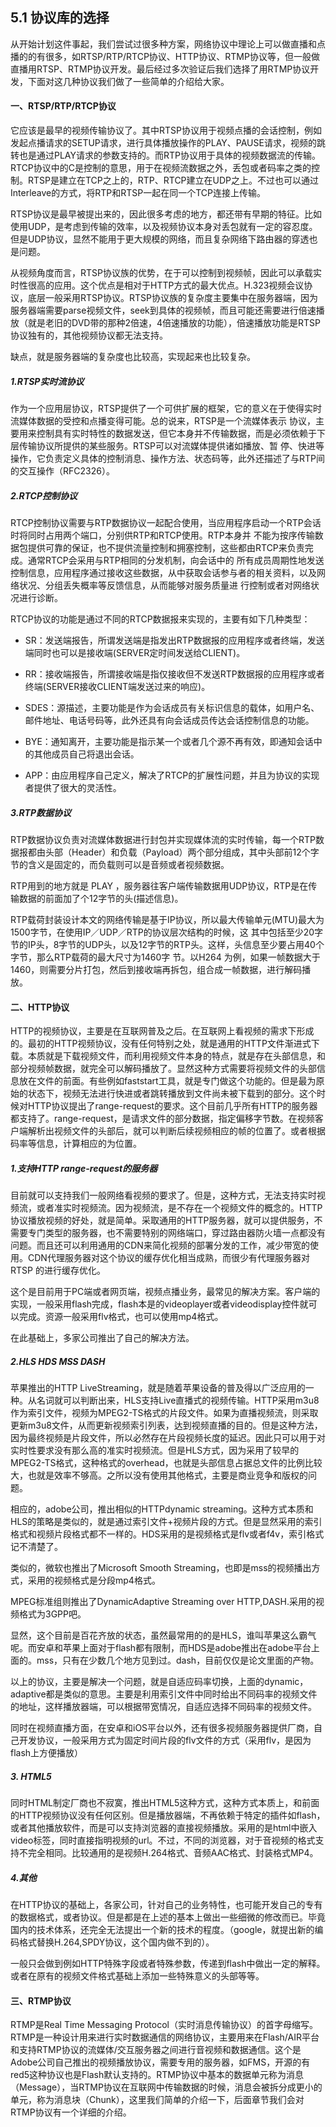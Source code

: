 ## 5.1 协议库的选择

从开始计划这件事起，我们尝试过很多种方案，网络协议中理论上可以做直播和点播的的有很多，如RTSP/RTP/RTCP协议、HTTP协议、RTMP协议等，但一般做直播用RTSP、RTMP协议开发。最后经过多次验证后我们选择了用RTMP协议开发，下面对这几种协议我们做了一些简单的介绍给大家。

#### 一、RTSP/RTP/RTCP协议

它应该是最早的视频传输协议了。其中RTSP协议用于视频点播的会话控制，例如发起点播请求的SETUP请求，进行具体播放操作的PLAY、PAUSE请求，视频的跳转也是通过PLAY请求的参数支持的。而RTP协议用于具体的视频数据流的传输。RTCP协议中的C是控制的意思，用于在视频流数据之外，丢包或者码率之类的控制。RTSP是建立在TCP之上的，RTP、RTCP建立在UDP之上。不过也可以通过Interleave的方式，将RTP和RTSP一起在同一个TCP连接上传输。

RTSP协议是最早被提出来的，因此很多考虑的地方，都还带有早期的特征。比如使用UDP，是考虑到传输的效率，以及视频协议本身对丢包就有一定的容忍度。但是UDP协议，显然不能用于更大规模的网络，而且复杂网络下路由器的穿透也是问题。

从视频角度而言，RTSP协议族的优势，在于可以控制到视频帧，因此可以承载实时性很高的应用。这个优点是相对于HTTP方式的最大优点。H.323视频会议协议，底层一般采用RTSP协议。RTSP协议族的复杂度主要集中在服务器端，因为服务器端需要parse视频文件，seek到具体的视频帧，而且可能还需要进行倍速播放（就是老旧的DVD带的那种2倍速，4倍速播放的功能），倍速播放功能是RTSP协议独有的，其他视频协议都无法支持。

缺点，就是服务器端的复杂度也比较高，实现起来也比较复杂。

##### 1.RTSP实时流协议

作为一个应用层协议，RTSP提供了一个可供扩展的框架，它的意义在于使得实时流媒体数据的受控和点播变得可能。总的说来，RTSP是一个流媒体表示 协议，主要用来控制具有实时特性的数据发送，但它本身并不传输数据，而是必须依赖于下层传输协议所提供的某些服务。RTSP可以对流媒体提供诸如播放、暂 停、快进等操作，它负责定义具体的控制消息、操作方法、状态码等，此外还描述了与RTP间的交互操作（RFC2326）。

##### 2.RTCP控制协议

RTCP控制协议需要与RTP数据协议一起配合使用，当应用程序启动一个RTP会话时将同时占用两个端口，分别供RTP和RTCP使用。RTP本身并 不能为按序传输数据包提供可靠的保证，也不提供流量控制和拥塞控制，这些都由RTCP来负责完成。通常RTCP会采用与RTP相同的分发机制，向会话中的 所有成员周期性地发送控制信息，应用程序通过接收这些数据，从中获取会话参与者的相关资料，以及网络状况、分组丢失概率等反馈信息，从而能够对服务质量进 行控制或者对网络状况进行诊断。

RTCP协议的功能是通过不同的RTCP数据报来实现的，主要有如下几种类型：

* SR：发送端报告，所谓发送端是指发出RTP数据报的应用程序或者终端，发送端同时也可以是接收端\(SERVER定时间发送给CLIENT\)。

* RR：接收端报告，所谓接收端是指仅接收但不发送RTP数据报的应用程序或者终端\(SERVER接收CLIENT端发送过来的响应\)。

* SDES：源描述，主要功能是作为会话成员有关标识信息的载体，如用户名、邮件地址、电话号码等，此外还具有向会话成员传达会话控制信息的功能。

* BYE：通知离开，主要功能是指示某一个或者几个源不再有效，即通知会话中的其他成员自己将退出会话。

* APP：由应用程序自己定义，解决了RTCP的扩展性问题，并且为协议的实现者提供了很大的灵活性。

##### 3.RTP数据协议

RTP数据协议负责对流媒体数据进行封包并实现媒体流的实时传输，每一个RTP数据报都由头部（Header）和负载（Payload）两个部分组成，其中头部前12个字节的含义是固定的，而负载则可以是音频或者视频数据。

RTP用到的地方就是 PLAY ，服务器往客户端传输数据用UDP协议，RTP是在传输数据的前面加了个12字节的头\(描述信息\)。

RTP载荷封装设计本文的网络传输是基于IP协议，所以最大传输单元\(MTU\)最大为1500字节，在使用IP／UDP／RTP的协议层次结构的时候，这 其中包括至少20字节的IP头，8字节的UDP头，以及12字节的RTP头。这样，头信息至少要占用40个字节，那么RTP载荷的最大尺寸为1460字 节。以H264 为例，如果一帧数据大于1460，则需要分片打包，然后到接收端再拆包，组合成一帧数据，进行解码播放。

#### 二、HTTP协议

HTTP的视频协议，主要是在互联网普及之后。在互联网上看视频的需求下形成的。最初的HTTP视频协议，没有任何特别之处，就是通用的HTTP文件渐进式下载。本质就是下载视频文件，而利用视频文件本身的特点，就是存在头部信息，和部分视频帧数据，就完全可以解码播放了。显然这种方式需要将视频文件的头部信息放在文件的前面。有些例如faststart工具，就是专门做这个功能的。但是最为原始的状态下，视频无法进行快进或者跳转播放到文件尚未被下载到的部分。这个时候对HTTP协议提出了range-request的要求。这个目前几乎所有HTTP的服务器都支持了。range-request，是请求文件的部分数据，指定偏移字节数。在视频客户端解析出视频文件的头部后，就可以判断后续视频相应的帧的位置了。或者根据码率等信息，计算相应的为位置。

##### 1.支持HTTP range-request的服务器

目前就可以支持我们一般网络看视频的要求了。但是，这种方式，无法支持实时视频流，或者准实时视频流。因为视频流，是不存在一个视频文件的概念的。HTTP协议播放视频的好处，就是简单。采取通用的HTTP服务器，就可以提供服务，不需要专门类型的服务器，也不需要特别的网络端口，穿过路由器防火墙一点都没有问题。而且还可以利用通用的CDN来简化视频的部署分发的工作，减少带宽的使用。CDN代理服务器对这个协议的缓存优化相当成熟，而很少有代理服务器对 RTSP 的进行缓存优化。

这个是目前用于PC端或者网页端，视频点播业务，最常见的解决方案。客户端的实现，一般采用flash完成，flash本是的videoplayer或者videodisplay控件就可以完成。资源一般采用flv格式，也可以使用mp4格式。

在此基础上，多家公司推出了自己的解决方法。

##### 2.HLS HDS MSS DASH

苹果推出的HTTP LiveStreaming，就是随着苹果设备的普及得以广泛应用的一种。从名词就可以判断出来，HLS支持Live直播式的视频传输。HTTP采用m3u8作为索引文件，视频为MPEG2-TS格式的片段文件。如果为直播视频流，则采取更新m3u8文件，从而更新视频索引列表，达到视频直播的目的。但是这种方法，因为最终视频是片段文件，所以必然存在片段视频长度的延迟。因此只可以用于对实时性要求没有那么高的准实时视频流。但是HLS方式，因为采用了较早的MPEG2-TS格式，这种格式的overhead，也就是头部信息占据总文件的比例比较大，也就是效率不够高。之所以没有使用其他格式，主要是商业竞争和版权的问题。

相应的，adobe公司，推出相似的HTTPdynamic streaming。这种方式本质和HLS的策略是类似的，就是通过索引文件+视频片段的方式。但是显然采用的索引格式和视频片段格式都不一样的。HDS采用的是视频格式是flv或者f4v，索引格式记不清楚了。

类似的，微软也推出了Microsoft Smooth Streaming，也即是mss的视频播出方式，采用的视频格式是分段mp4格式。

MPEG标准组则推出了DynamicAdaptive Streaming over HTTP,DASH.采用的视频格式为3GPP吧。

显然，这个目前是百花齐放的状态，虽然最常用的的是HLS，谁叫苹果这么霸气呢。而安卓和苹果上面对于flash都有限制，而HDS是adobe推出在adobe平台上面的。mss，只有在少数几个地方见到过。dash，目前仅仅是论文里面的产物。

以上的协议，主要是解决一个问题，就是自适应码率切换，上面的dynamic，adaptive都是类似的意思。主要是利用索引文件中同时给出不同码率的视频文件的地址，这样播放器端，可以根据带宽情况，自适应选择不同码率的视频文件。

同时在视频直播方面，在安卓和iOS平台以外，还有很多视频服务器提供厂商，自己开发协议，一般采用方式为固定时间片段的flv文件的方式（采用flv，是因为flash上方便播放）

##### 3. HTML5

同时HTML制定厂商也不寂寞，推出HTML5这种方式，这种方式本质上，和前面的HTTP视频协议没有任何区别。但是播放器端，不再依赖于特定的插件如flash，或者其他播放软件，而是可以支持浏览器的直接视频播放。采用的是html中嵌入video标签，同时直接指明视频的url。不过，不同的浏览器，对于音视频的格式支持不完全相同。比较通用的是视频H.264格式、音频AAC格式、封装格式MP4。

##### 4.其他

在HTTP协议的基础上，各家公司，针对自己的业务特性，也可能开发自己的专有的数据格式，或者协议。但是都是在上述的基本上做出一些细微的修改而已。毕竟国内的技术体系，还完全无法提出一个新的技术的程度。（google，就提出新的编码格式替换H.264,SPDY协议，这个国内做不到的）。

一般只会做到例如HTTP特殊字段或者特殊参数，传递到flash中做出一定的解释。或者在原有的视频文件格式基础上添加一些特殊意义的头部等等。

#### 三、RTMP协议

RTMP是Real Time Messaging Protocol（实时消息传输协议）的首字母缩写。RTMP是一种设计用来进行实时数据通信的网络协议，主要用来在Flash/AIR平台和支持RTMP协议的流媒体/交互服务器之间进行音视频和数据通信。这个是Adobe公司自己推出的视频播放协议，需要专用的服务器，如FMS，开源的有red5这种协议也是Flash默认支持的。RTMP协议中基本的数据单元称为消息（Message），当RTMP协议在互联网中传输数据的时候，消息会被拆分成更小的单元，称为消息块（Chunk），这里我们简单的介绍一下，后面章节我们会对RTMP协议有一个详细的介绍。

